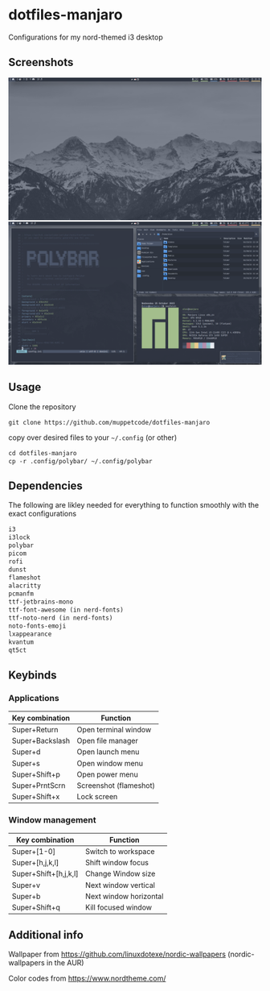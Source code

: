 # dotfiles-manjaro
Configurations for my nord-themed i3 desktop

## Screenshots
![alt text](screenshots/2023-10-25_20-38.png)
![alt text](screenshots/2023-10-25_20-37.png)

## Usage
Clone the repository
```
git clone https://github.com/muppetcode/dotfiles-manjaro
```

copy over desired files to your ```~/.config``` (or other)
```
cd dotfiles-manjaro
cp -r .config/polybar/ ~/.config/polybar
```

## Dependencies
The following are likley needed for everything to function smoothly with the exact configurations
```
i3
i3lock
polybar
picom
rofi
dunst
flameshot
alacritty
pcmanfm
ttf-jetbrains-mono
ttf-font-awesome (in nerd-fonts)
ttf-noto-nerd (in nerd-fonts)
noto-fonts-emoji
lxappearance
kvantum
qt5ct
```

## Keybinds

### Applications
| Key combination | Function |
| -------- | ------- |
| Super+Return | Open terminal window |
| Super+Backslash | Open file manager|
| Super+d | Open launch menu |
| Super+s | Open window menu |
| Super+Shift+p | Open power menu |
| Super+PrntScrn | Screenshot (flameshot) |
| Super+Shift+x | Lock screen |

### Window management
| Key combination | Function |
| -------- | ------- |
| Super+[1-0] | Switch to workspace |
| Super+[h,j,k,l] | Shift window focus |
| Super+Shift+[h,j,k,l] | Change Window size |
| Super+v | Next window vertical |
| Super+b | Next window horizontal |
| Super+Shift+q | Kill focused window |


## Additional info
Wallpaper from https://github.com/linuxdotexe/nordic-wallpapers (nordic-wallpapers in the AUR)

Color codes from https://www.nordtheme.com/
